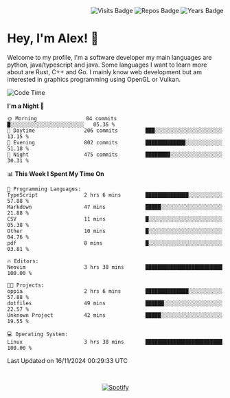 <p align="right">
  <img src="https://badges.pufler.dev/visits/Alextibtab/Alextibtab" alt="Visits Badge">
  <img src="https://badges.pufler.dev/repos/Alextibtab/" alt="Repos Badge">
  <img src="https://badges.pufler.dev/years/Alextibtab/" alt="Years Badge">
</p>

<h1 align="left">Hey, I'm Alex! 💽 </h1>

Welcome to my profile, I'm a software developer my main languages are python, java/typescript and java. Some languages I want to learn more about are Rust, C++ and Go. I mainly know web development but am interested in graphics programming using OpenGL or Vulkan.

<!--START_SECTION:waka-->
![Code Time](http://img.shields.io/badge/Code%20Time-105%20hrs-blue)

**I'm a Night 🦉** 

```text
🌞 Morning                84 commits          █░░░░░░░░░░░░░░░░░░░░░░░░   05.36 % 
🌆 Daytime                206 commits         ███░░░░░░░░░░░░░░░░░░░░░░   13.15 % 
🌃 Evening                802 commits         █████████████░░░░░░░░░░░░   51.18 % 
🌙 Night                  475 commits         ████████░░░░░░░░░░░░░░░░░   30.31 % 
```


📊 **This Week I Spent My Time On** 

```text
💬 Programming Languages: 
TypeScript               2 hrs 6 mins        ██████████████░░░░░░░░░░░   57.88 % 
Markdown                 47 mins             █████░░░░░░░░░░░░░░░░░░░░   21.88 % 
CSV                      11 mins             █░░░░░░░░░░░░░░░░░░░░░░░░   05.38 % 
Other                    10 mins             █░░░░░░░░░░░░░░░░░░░░░░░░   04.76 % 
pdf                      8 mins              █░░░░░░░░░░░░░░░░░░░░░░░░   03.81 % 

🔥 Editors: 
Neovim                   3 hrs 38 mins       █████████████████████████   100.00 % 

🐱‍💻 Projects: 
oppia                    2 hrs 6 mins        ██████████████░░░░░░░░░░░   57.88 % 
dotfiles                 49 mins             ██████░░░░░░░░░░░░░░░░░░░   22.57 % 
Unknown Project          42 mins             █████░░░░░░░░░░░░░░░░░░░░   19.55 % 

💻 Operating System: 
Linux                    3 hrs 38 mins       █████████████████████████   100.00 % 
```


 Last Updated on 16/11/2024 00:29:33 UTC
<!--END_SECTION:waka-->
&nbsp;<div align="center">
  [![Spotify](https://spotify-now-playing-wine-six.vercel.app/api/spotify?border_color=ffffff)](https://open.spotify.com/user/pmo1v2ejnt42kgp5jar5drtag)
</div>

